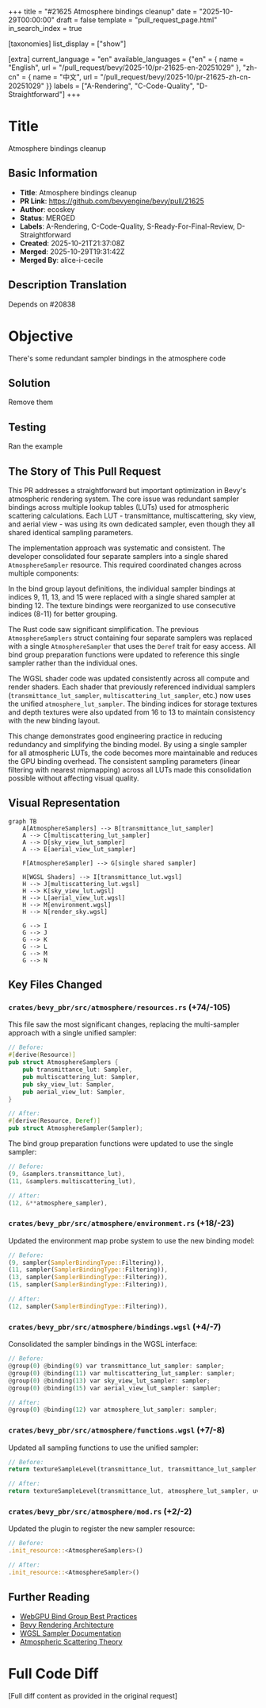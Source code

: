 +++
title = "#21625 Atmosphere bindings cleanup"
date = "2025-10-29T00:00:00"
draft = false
template = "pull_request_page.html"
in_search_index = true

[taxonomies]
list_display = ["show"]

[extra]
current_language = "en"
available_languages = {"en" = { name = "English", url = "/pull_request/bevy/2025-10/pr-21625-en-20251029" }, "zh-cn" = { name = "中文", url = "/pull_request/bevy/2025-10/pr-21625-zh-cn-20251029" }}
labels = ["A-Rendering", "C-Code-Quality", "D-Straightforward"]
+++

# Title
Atmosphere bindings cleanup

## Basic Information
- **Title**: Atmosphere bindings cleanup
- **PR Link**: https://github.com/bevyengine/bevy/pull/21625
- **Author**: ecoskey
- **Status**: MERGED
- **Labels**: A-Rendering, C-Code-Quality, S-Ready-For-Final-Review, D-Straightforward
- **Created**: 2025-10-21T21:37:08Z
- **Merged**: 2025-10-29T19:31:42Z
- **Merged By**: alice-i-cecile

## Description Translation
Depends on #20838 

# Objective

There's some redundant sampler bindings in the atmosphere code

## Solution

Remove them

## Testing

Ran the example

## The Story of This Pull Request

This PR addresses a straightforward but important optimization in Bevy's atmospheric rendering system. The core issue was redundant sampler bindings across multiple lookup tables (LUTs) used for atmospheric scattering calculations. Each LUT - transmittance, multiscattering, sky view, and aerial view - was using its own dedicated sampler, even though they all shared identical sampling parameters.

The implementation approach was systematic and consistent. The developer consolidated four separate samplers into a single shared `AtmosphereSampler` resource. This required coordinated changes across multiple components:

In the bind group layout definitions, the individual sampler bindings at indices 9, 11, 13, and 15 were replaced with a single shared sampler at binding 12. The texture bindings were reorganized to use consecutive indices (8-11) for better grouping.

The Rust code saw significant simplification. The previous `AtmosphereSamplers` struct containing four separate samplers was replaced with a single `AtmosphereSampler` that uses the `Deref` trait for easy access. All bind group preparation functions were updated to reference this single sampler rather than the individual ones.

The WGSL shader code was updated consistently across all compute and render shaders. Each shader that previously referenced individual samplers (`transmittance_lut_sampler`, `multiscattering_lut_sampler`, etc.) now uses the unified `atmosphere_lut_sampler`. The binding indices for storage textures and depth textures were also updated from 16 to 13 to maintain consistency with the new binding layout.

This change demonstrates good engineering practice in reducing redundancy and simplifying the binding model. By using a single sampler for all atmospheric LUTs, the code becomes more maintainable and reduces the GPU binding overhead. The consistent sampling parameters (linear filtering with nearest mipmapping) across all LUTs made this consolidation possible without affecting visual quality.

## Visual Representation

```mermaid
graph TB
    A[AtmosphereSamplers] --> B[transmittance_lut_sampler]
    A --> C[multiscattering_lut_sampler]
    A --> D[sky_view_lut_sampler]
    A --> E[aerial_view_lut_sampler]
    
    F[AtmosphereSampler] --> G[single shared sampler]
    
    H[WGSL Shaders] --> I[transmittance_lut.wgsl]
    H --> J[multiscattering_lut.wgsl]
    H --> K[sky_view_lut.wgsl]
    H --> L[aerial_view_lut.wgsl]
    H --> M[environment.wgsl]
    H --> N[render_sky.wgsl]
    
    G --> I
    G --> J
    G --> K
    G --> L
    G --> M
    G --> N
```

## Key Files Changed

### `crates/bevy_pbr/src/atmosphere/resources.rs` (+74/-105)

This file saw the most significant changes, replacing the multi-sampler approach with a single unified sampler:

```rust
// Before:
#[derive(Resource)]
pub struct AtmosphereSamplers {
    pub transmittance_lut: Sampler,
    pub multiscattering_lut: Sampler,
    pub sky_view_lut: Sampler,
    pub aerial_view_lut: Sampler,
}

// After:
#[derive(Resource, Deref)]
pub struct AtmosphereSampler(Sampler);
```

The bind group preparation functions were updated to use the single sampler:

```rust
// Before:
(9, &samplers.transmittance_lut),
(11, &samplers.multiscattering_lut),

// After:
(12, &**atmosphere_sampler),
```

### `crates/bevy_pbr/src/atmosphere/environment.rs` (+18/-23)

Updated the environment map probe system to use the new binding model:

```rust
// Before:
(9, sampler(SamplerBindingType::Filtering)),
(11, sampler(SamplerBindingType::Filtering)),
(13, sampler(SamplerBindingType::Filtering)),
(15, sampler(SamplerBindingType::Filtering)),

// After:
(12, sampler(SamplerBindingType::Filtering)),
```

### `crates/bevy_pbr/src/atmosphere/bindings.wgsl` (+4/-7)

Consolidated the sampler bindings in the WGSL interface:

```rust
// Before:
@group(0) @binding(9) var transmittance_lut_sampler: sampler;
@group(0) @binding(11) var multiscattering_lut_sampler: sampler;
@group(0) @binding(13) var sky_view_lut_sampler: sampler;
@group(0) @binding(15) var aerial_view_lut_sampler: sampler;

// After:
@group(0) @binding(12) var atmosphere_lut_sampler: sampler;
```

### `crates/bevy_pbr/src/atmosphere/functions.wgsl` (+7/-8)

Updated all sampling functions to use the unified sampler:

```rust
// Before:
return textureSampleLevel(transmittance_lut, transmittance_lut_sampler, uv, 0.0).rgb;

// After:
return textureSampleLevel(transmittance_lut, atmosphere_lut_sampler, uv, 0.0).rgb;
```

### `crates/bevy_pbr/src/atmosphere/mod.rs` (+2/-2)

Updated the plugin to register the new sampler resource:

```rust
// Before:
.init_resource::<AtmosphereSamplers>()

// After:
.init_resource::<AtmosphereSampler>()
```

## Further Reading

- [WebGPU Bind Group Best Practices](https://github.com/gpuweb/gpuweb/wiki/Bind-Group-Limits)
- [Bevy Rendering Architecture](https://bevyengine.org/learn/quick-start/getting-started/systems/)
- [WGSL Sampler Documentation](https://www.w3.org/TR/WGSL/#sampler-types)
- [Atmospheric Scattering Theory](https://developer.nvidia.com/gpugems/gpugems2/part-ii-shading-lighting-and-shadows/chapter-16-accurate-atmospheric-scattering)

# Full Code Diff
[Full diff content as provided in the original request]